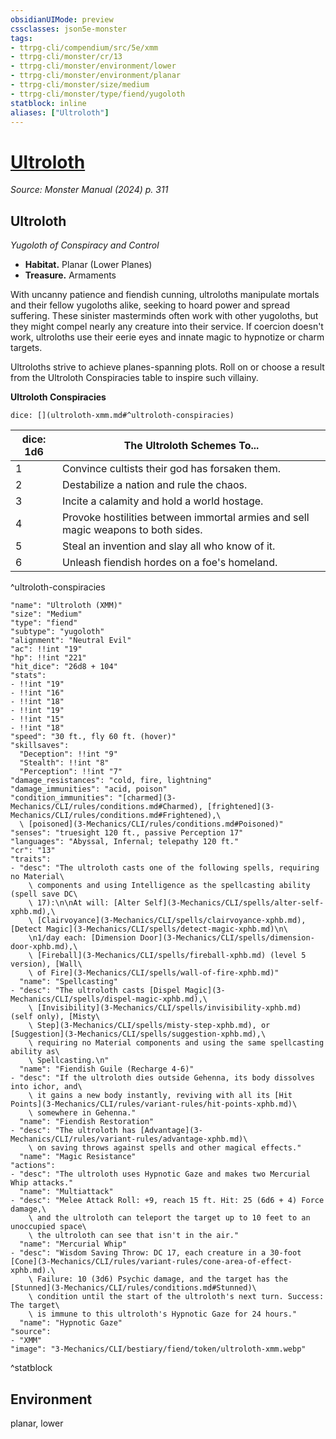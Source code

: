 ```yaml
---
obsidianUIMode: preview
cssclasses: json5e-monster
tags:
- ttrpg-cli/compendium/src/5e/xmm
- ttrpg-cli/monster/cr/13
- ttrpg-cli/monster/environment/lower
- ttrpg-cli/monster/environment/planar
- ttrpg-cli/monster/size/medium
- ttrpg-cli/monster/type/fiend/yugoloth
statblock: inline
aliases: ["Ultroloth"]
---
```

# [Ultroloth](3-Mechanics\CLI\bestiary\fiend/ultroloth-xmm.md)
*Source: Monster Manual (2024) p. 311*  

## Ultroloth

*Yugoloth of Conspiracy and Control*

- **Habitat.** Planar (Lower Planes)  
- **Treasure.** Armaments  

With uncanny patience and fiendish cunning, ultroloths manipulate mortals and their fellow yugoloths alike, seeking to hoard power and spread suffering. These sinister masterminds often work with other yugoloths, but they might compel nearly any creature into their service. If coercion doesn't work, ultroloths use their eerie eyes and innate magic to hypnotize or charm targets.

Ultroloths strive to achieve planes-spanning plots. Roll on or choose a result from the Ultroloth Conspiracies table to inspire such villainy.

**Ultroloth Conspiracies**

`dice: [](ultroloth-xmm.md#^ultroloth-conspiracies)`

| dice: 1d6 | The Ultroloth Schemes To... |
|-----------|-----------------------------|
| 1 | Convince cultists their god has forsaken them. |
| 2 | Destabilize a nation and rule the chaos. |
| 3 | Incite a calamity and hold a world hostage. |
| 4 | Provoke hostilities between immortal armies and sell magic weapons to both sides. |
| 5 | Steal an invention and slay all who know of it. |
| 6 | Unleash fiendish hordes on a foe's homeland. |
^ultroloth-conspiracies

```statblock
"name": "Ultroloth (XMM)"
"size": "Medium"
"type": "fiend"
"subtype": "yugoloth"
"alignment": "Neutral Evil"
"ac": !!int "19"
"hp": !!int "221"
"hit_dice": "26d8 + 104"
"stats":
- !!int "19"
- !!int "16"
- !!int "18"
- !!int "19"
- !!int "15"
- !!int "18"
"speed": "30 ft., fly 60 ft. (hover)"
"skillsaves":
  "Deception": !!int "9"
  "Stealth": !!int "8"
  "Perception": !!int "7"
"damage_resistances": "cold, fire, lightning"
"damage_immunities": "acid, poison"
"condition_immunities": "[charmed](3-Mechanics/CLI/rules/conditions.md#Charmed), [frightened](3-Mechanics/CLI/rules/conditions.md#Frightened),\
  \ [poisoned](3-Mechanics/CLI/rules/conditions.md#Poisoned)"
"senses": "truesight 120 ft., passive Perception 17"
"languages": "Abyssal, Infernal; telepathy 120 ft."
"cr": "13"
"traits":
- "desc": "The ultroloth casts one of the following spells, requiring no Material\
    \ components and using Intelligence as the spellcasting ability (spell save DC\
    \ 17):\n\nAt will: [Alter Self](3-Mechanics/CLI/spells/alter-self-xphb.md),\
    \ [Clairvoyance](3-Mechanics/CLI/spells/clairvoyance-xphb.md), [Detect Magic](3-Mechanics/CLI/spells/detect-magic-xphb.md)\n\
    \n1/day each: [Dimension Door](3-Mechanics/CLI/spells/dimension-door-xphb.md),\
    \ [Fireball](3-Mechanics/CLI/spells/fireball-xphb.md) (level 5 version), [Wall\
    \ of Fire](3-Mechanics/CLI/spells/wall-of-fire-xphb.md)"
  "name": "Spellcasting"
- "desc": "The ultroloth casts [Dispel Magic](3-Mechanics/CLI/spells/dispel-magic-xphb.md),\
    \ [Invisibility](3-Mechanics/CLI/spells/invisibility-xphb.md) (self only), [Misty\
    \ Step](3-Mechanics/CLI/spells/misty-step-xphb.md), or [Suggestion](3-Mechanics/CLI/spells/suggestion-xphb.md),\
    \ requiring no Material components and using the same spellcasting ability as\
    \ Spellcasting.\n"
  "name": "Fiendish Guile (Recharge 4-6)"
- "desc": "If the ultroloth dies outside Gehenna, its body dissolves into ichor, and\
    \ it gains a new body instantly, reviving with all its [Hit Points](3-Mechanics/CLI/rules/variant-rules/hit-points-xphb.md)\
    \ somewhere in Gehenna."
  "name": "Fiendish Restoration"
- "desc": "The ultroloth has [Advantage](3-Mechanics/CLI/rules/variant-rules/advantage-xphb.md)\
    \ on saving throws against spells and other magical effects."
  "name": "Magic Resistance"
"actions":
- "desc": "The ultroloth uses Hypnotic Gaze and makes two Mercurial Whip attacks."
  "name": "Multiattack"
- "desc": "Melee Attack Roll: +9, reach 15 ft. Hit: 25 (6d6 + 4) Force damage,\
    \ and the ultroloth can teleport the target up to 10 feet to an unoccupied space\
    \ the ultroloth can see that isn't in the air."
  "name": "Mercurial Whip"
- "desc": "Wisdom Saving Throw: DC 17, each creature in a 30-foot [Cone](3-Mechanics/CLI/rules/variant-rules/cone-area-of-effect-xphb.md).\
    \ Failure: 10 (3d6) Psychic damage, and the target has the [Stunned](3-Mechanics/CLI/rules/conditions.md#Stunned)\
    \ condition until the start of the ultroloth's next turn. Success: The target\
    \ is immune to this ultroloth's Hypnotic Gaze for 24 hours."
  "name": "Hypnotic Gaze"
"source":
- "XMM"
"image": "3-Mechanics/CLI/bestiary/fiend/token/ultroloth-xmm.webp"
```
^statblock

## Environment

planar, lower